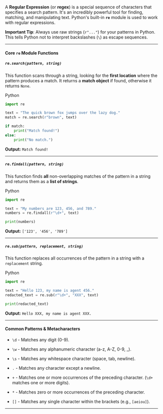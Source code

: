 A **Regular Expression** (or **regex**) is a special sequence of characters that specifies a search pattern. It's an incredibly powerful tool for finding, matching, and manipulating text. Python's built-in **`re`** module is used to work with regular expressions.

**Important Tip**: Always use raw strings (`r"..."`) for your patterns in Python. This tells Python not to interpret backslashes (`\`) as escape sequences.

---

#### Core `re` Module Functions

##### `re.search(pattern, string)`

This function scans through a string, looking for the **first location** where the pattern produces a match. It returns a **match object** if found, otherwise it returns `None`.

Python

```python
import re

text = "The quick brown fox jumps over the lazy dog."
match = re.search(r"brown", text)

if match:
    print("Match found!")
else:
    print("No match.")
```

**Output:** `Match found!`

---

##### `re.findall(pattern, string)`

This function finds **all** non-overlapping matches of the pattern in a string and returns them as a **list of strings**.

Python

```python
import re

text = "My numbers are 123, 456, and 789."
numbers = re.findall(r"\d+", text)

print(numbers)
```

**Output:** `['123', '456', '789']`

---

##### `re.sub(pattern, replacement, string)`

This function replaces all occurrences of the pattern in a string with a `replacement` string.

Python

```python
import re

text = "Hello 123, my name is agent 456."
redacted_text = re.sub(r"\d+", "XXX", text)

print(redacted_text)
```

**Output:** `Hello XXX, my name is agent XXX.`

---

#### Common Patterns & Metacharacters

- `\d` - Matches any digit (0-9).
    
- `\w` - Matches any alphanumeric character (a-z, A-Z, 0-9, _).
    
- `\s` - Matches any whitespace character (space, tab, newline).
    
- `.` - Matches any character except a newline.
    
- `+` - Matches one or more occurrences of the preceding character. (`\d+` matches one or more digits).
    
- `*` - Matches zero or more occurrences of the preceding character.
    
- `[]` - Matches any single character within the brackets (e.g., `[aeiou]`).
    

---
